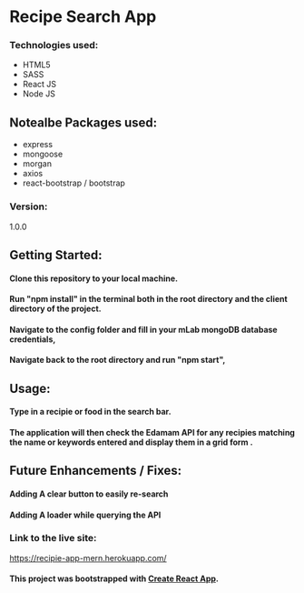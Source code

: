 # Recipe Search App

### Technologies used:
- HTML5
- SASS
- React JS
- Node JS

## Notealbe Packages used:
- express
- mongoose
- morgan
- axios
- react-bootstrap / bootstrap


### Version:
1.0.0


## Getting Started:

#### Clone this repository to your local machine.

#### Run "npm install" in the terminal both in the root directory and the client directory of the project.

#### Navigate to the config folder and fill in your mLab mongoDB database credentials,

#### Navigate back to the root directory and run "npm start",


## Usage:

#### Type in a recipie or food in the search bar.

#### The application will then check the Edamam API for any recipies matching the name or keywords entered and display them in a grid form .


## Future Enhancements / Fixes:

#### Adding A clear button to easily re-search

#### Adding A loader while querying the API


### Link to the live site:

https://recipie-app-mern.herokuapp.com/

#### This project was bootstrapped with [Create React App](https://github.com/facebook/create-react-app).
